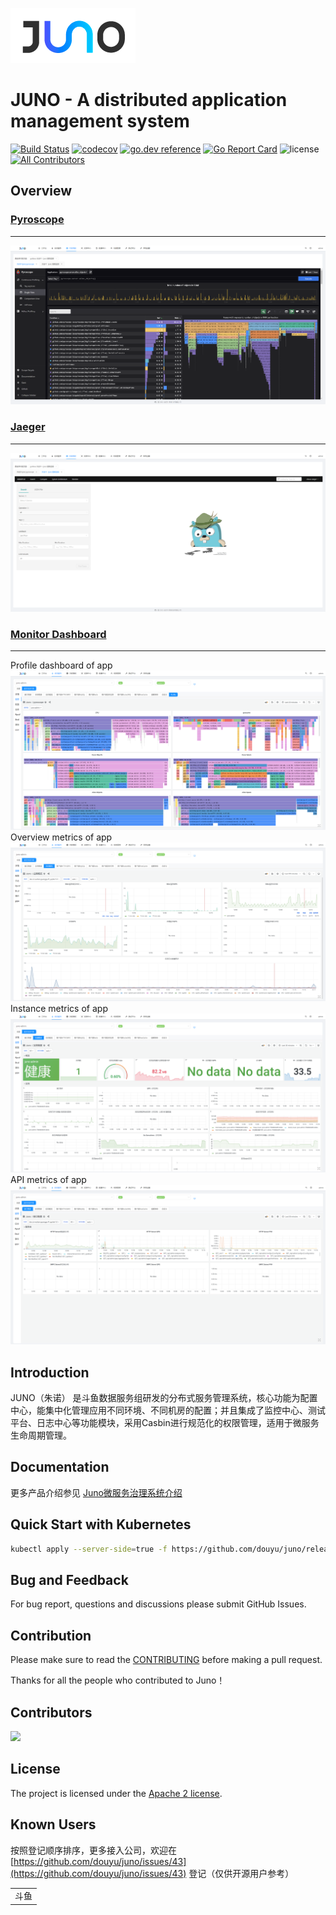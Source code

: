 ![logo](docs/logo.png)

# JUNO - A distributed application management system

[![Build Status](https://travis-ci.org/douyu/juno.svg?branch=master)](https://travis-ci.org/douyu/juno)
[![codecov](https://codecov.io/gh/douyu/juno/branch/master/graph/badge.svg)](https://codecov.io/gh/douyu/juno)
[![go.dev reference](https://img.shields.io/badge/go.dev-reference-007d9c?logo=go&logoColor=white&style=flat-square)](https://pkg.go.dev/github.com/douyu/juno?tab=doc)
[![Go Report Card](https://goreportcard.com/badge/github.com/douyu/juno)](https://goreportcard.com/report/github.com/douyu/juno)
![license](https://img.shields.io/badge/license-Apache--2.0-green.svg)<!-- ALL-CONTRIBUTORS-BADGE:START - Do not remove or modify this section -->
[![All Contributors](https://img.shields.io/badge/all_contributors-15-orange.svg?style=flat-square)](#contributors-)
<!-- ALL-CONTRIBUTORS-BADGE:END -->
## Overview 
### [Pyroscope](https://github.com/pyroscope-io/pyroscope)
----
[![pyroscope](/docs/img/pyroscope.png)](https://github.com/douyu/juno)
### [Jaeger](https://github.com/jaegertracing/jaeger)
----
[![jaeger](/docs/img/jaeger.png)](https://github.com/douyu/juno)
### [Monitor Dashboard]()
-----
Profile dashboard of app
[![monitorpyroscope](/docs/img/monitorpyroscope.png)](https://github.com/douyu/juno)
Overview metrics of app
[![monitoroverview](/docs/img/monitoroverview.png)](https://github.com/douyu/juno)
Instance metrics of app
[![monitorinstance](/docs/img/monitorinstance.png)](https://github.com/douyu/juno)
API metrics of app
[![monitorapi](/docs/img/monitorapi.png)](https://github.com/douyu/juno)
## Introduction

JUNO（朱诺） 是斗鱼数据服务组研发的分布式服务管理系统，核心功能为配置中心，能集中化管理应用不同环境、不同机房的配置；并且集成了监控中心、测试平台、日志中心等功能模块，采用Casbin进行规范化的权限管理，适用于微服务生命周期管理。

## Documentation

更多产品介绍参见 [Juno微服务治理系统介绍](http://jupiter.douyu.com/juno)

## Quick Start with Kubernetes

```bash
kubectl apply --server-side=true -f https://github.com/douyu/juno/releases/download/latest/install.yml
```

## Bug and Feedback

For bug report, questions and discussions please submit GitHub Issues.

## Contribution

Please make sure to read the [CONTRIBUTING](CONTRIBUTING.md) before making a pull request.

Thanks for all the people who contributed to Juno！

## Contributors

<a href="https://github.com/douyu/juno/graphs/contributors">
  <img src="https://contrib.rocks/image?repo=douyu/juno" />
</a>

## License

The project is licensed under the [Apache 2 license](https://github.com/ctripcorp/apollo/blob/master/LICENSE).

## Known Users

按照登记顺序排序，更多接入公司，欢迎在[https://github.com/douyu/juno/issues/43](https://github.com/douyu/juno/issues/43) 登记（仅供开源用户参考）

<table>
<tr>
<td>斗鱼</td>
</tr>
</table>
